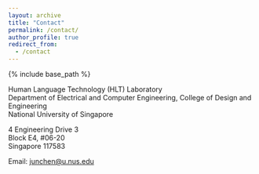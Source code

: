 ```yaml
---
layout: archive
title: "Contact"
permalink: /contact/
author_profile: true
redirect_from:
  - /contact
---
```


{% include base_path %}


Human Language Technology (HLT) Laboratory  
Department of Electrical and Computer Engineering, College of Design and Engineering  
National University of Singapore

4 Engineering Drive 3  
Block E4, #06-20  
Singapore 117583

Email: <junchen@u.nus.edu>
